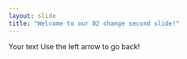```yaml
---
layout: slide
title: "Welcome to our 02 change second slide!"
---
```

Your text
Use the left arrow to go back!
